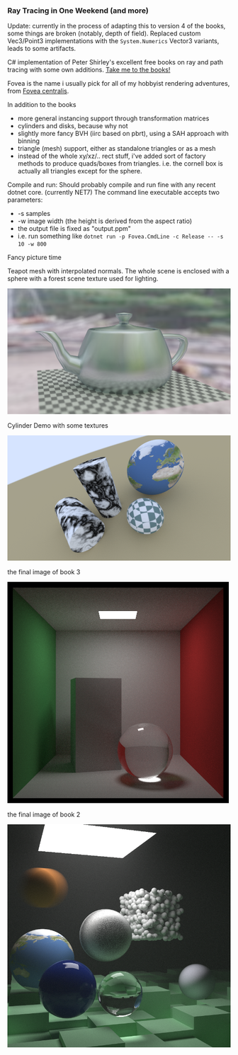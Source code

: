 ### Ray Tracing in One Weekend (and more)

Update: currently in the process of adapting this to version 4 of the books,
some things are broken (notably, depth of field). Replaced custom Vec3/Point3 implementations with
the `System.Numerics` Vector3 variants, leads to some artifacts.

C# implementation of Peter Shirley's excellent free books on ray and path tracing
with some own additions. [Take me to the books!](https://raytracing.github.io/)

Fovea is the name i usually pick for all of my hobbyist rendering adventures, from
[Fovea centralis](https://en.wikipedia.org/wiki/Fovea_centralis).

In addition to the books

- more general instancing support through transformation matrices
- cylinders and disks, because why not
- slightly more fancy BVH (iirc based on pbrt), using a SAH approach with binning
- triangle (mesh) support, either as standalone triangles or as a mesh
- instead of the whole xy/xz/.. rect stuff, i've added sort of factory methods to produce
quads/boxes from triangles. i.e. the cornell box is actually all triangles except for the sphere.

Compile and run:
Should probably compile and run fine with any recent dotnet core. (currently NET7)
The command line executable accepts two parameters:
- -s samples
- -w image width (the height is derived from the aspect ratio)
- the output file is fixed as "output.ppm"
- i.e. run something like `dotnet run -p Fovea.CmdLine -c Release -- -s 10 -w 800`

Fancy picture time

Teapot mesh with interpolated normals. The whole scene is enclosed with a sphere with a forest
scene texture used for lighting. 

![mesh_forest](https://github.com/siloimwald/Fovea/blob/main/Results/mesh_forest.png)

Cylinder Demo with some textures

![cylinders](https://github.com/siloimwald/Fovea/blob/main/Results/cylinders.png)

the final image of book 3

![book3 result](https://github.com/siloimwald/Fovea/blob/main/Results/book3_final_1500spp.png)

the final image of book 2

![book2 result](https://github.com/siloimwald/Fovea/blob/main/Results/book2_final_10k.png)



